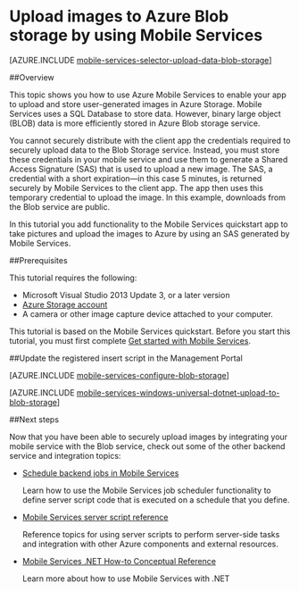 <properties 
	pageTitle="Upload images to Azure Blob storage from a universal Windows app | Windows Azure" 
	description="Learn how to use a JavaScript backend mobile service to upload images to Azure Blob Storage and access the images from your universal Windows app." 
	services="mobile-services,storage" 
	documentationCenter="windows" 
	authors="ggailey777" 
	manager="dwrede" 
	editor=""/>

<tags
	ms.service="mobile-services"
	ms.date="07/13/2015"
	wacn.date=""/>

# Upload images to Azure Blob storage by using Mobile Services

[AZURE.INCLUDE [mobile-services-selector-upload-data-blob-storage](../includes/mobile-services-selector-upload-data-blob-storage.md)]

##Overview 

This topic shows you how to use Azure Mobile Services to enable your app to upload and store user-generated images in Azure Storage. Mobile Services uses a SQL Database to store data. However, binary large object (BLOB) data is more efficiently stored in Azure Blob storage service. 

You cannot securely distribute with the client app the credentials required to securely upload data to the Blob Storage service. Instead, you must store these credentials in your mobile service and use them to generate a Shared Access Signature (SAS) that is used to upload a new image. The SAS, a credential with a short expiration&mdash;in this case 5 minutes, is returned securely by Mobile Services to the client app. The app then uses this temporary credential to upload the image. In this example, downloads from the Blob service are public.

In this tutorial you add functionality to the Mobile Services quickstart app to take pictures and upload the images to Azure by using an SAS generated by Mobile Services. 

##Prerequisites

This tutorial requires the following:

+ Microsoft Visual Studio 2013 Update 3, or a later version
+ [Azure Storage account](/documentation/articles/storage-create-storage-account)
+ A camera or other image capture device attached to your computer.

This tutorial is based on the Mobile Services quickstart. Before you start this tutorial, you must first complete [Get started with Mobile Services]. 

##Update the registered insert script in the Management Portal

[AZURE.INCLUDE [mobile-services-configure-blob-storage](../includes/mobile-services-configure-blob-storage.md)]

[AZURE.INCLUDE [mobile-services-windows-universal-dotnet-upload-to-blob-storage](../includes/mobile-services-windows-universal-dotnet-upload-to-blob-storage.md)]

##Next steps

Now that you have been able to securely upload images by integrating your mobile service with the Blob service, check out some of the other backend service and integration topics:

+ [Schedule backend jobs in Mobile Services]

  	Learn how to use the Mobile Services job scheduler functionality to define server script code that is executed on a schedule that you define.

+ [Mobile Services server script reference]

    Reference topics for using server scripts to perform server-side tasks and integration with other Azure components and external resources.
 
+ [Mobile Services .NET How-to Conceptual Reference]

    Learn more about how to use Mobile Services with .NET
  
 
<!-- Anchors. -->
[Install the Storage Client library]: #install-storage-client
[Update the client app to capture images]: #add-select-images
[Update the insert script to generate an SAS]: #update-scripts
[Upload images to test the app]: #test
[Next Steps]:#next-steps

<!-- Images. -->

[2]: ./media/mobile-services-windows-store-dotnet-upload-data-blob-storage/mobile-add-storage-nuget-package-dotnet.png


<!-- URLs. -->
[Send email from Mobile Services with SendGrid]: /documentation/articles/store-sendgrid-mobile-services-send-email-scripts
[Schedule backend jobs in Mobile Services]: /documentation/articles/mobile-services-schedule-recurring-tasks
[Send push notifications to Windows Store apps using Service Bus from a .NET back-end]: http://go.microsoft.com/fwlink/?LinkId=277073&clcid=0x409
[Mobile Services server script reference]: /documentation/articles/mobile-services-how-to-use-server-scripts
[Get started with Mobile Services]: /documentation/articles/mobile-services-javascript-backend-windows-store-dotnet-get-started
<!-- deleted by customization
[Azure Management Portal]: https://manage.windowsazure.cn/
-->
<!-- keep by customization: begin -->

[Azure Management Portal]: https://manage.windowsazure.cn
<!-- keep by customization: end -->
[How To Create a Storage Account]: /documentation/articles/storage-create-storage-account
[Azure Storage Client library for Store apps]: http://go.microsoft.com/fwlink/p/?LinkId=276866 
[Mobile Services .NET How-to Conceptual Reference]: /documentation/articles/mobile-services-windows-dotnet-how-to-use-client-library
[App settings]: http://msdn.microsoft.com/zh-cn/library/azure/b6bb7d2d-35ae-47eb-a03f-6ee393e170f7
 